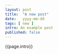 ```yaml
---
layout: post
title:  "A new post"
date:   yyyy-mm-dd
tags: [ new ]
intro: An example post
published: false
---
```

{{page.intro}}
